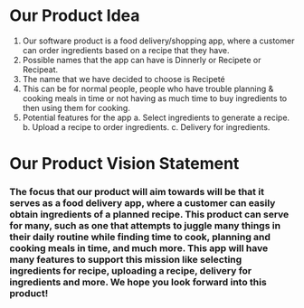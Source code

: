 # Our Product Idea
1. Our software product is a food delivery/shopping app, where a customer can order ingredients based on a recipe that they have.
2. Possible names that the app can have is Dinnerly or Recipete or Recipeat.
3. The name that we have decided to choose is Recipeté
4. This can be for normal people, people who have trouble planning & cooking meals in time or not having as much time to buy ingredients to then using them for cooking.
5. Potential features for the app
   a. Select ingredients to generate a recipe.
   b. Upload a recipe to order ingredients.
   c. Delivery for ingredients.

# Our Product Vision Statement<br/>
   ### The focus that our product will aim towards will be that it serves as a food delivery app, where a customer can easily obtain ingredients of a planned recipe. This product can serve for many, such as one that attempts to juggle many things in their daily routine while finding time to cook, planning and cooking meals in time, and much more. This app will have many features to support this mission like selecting ingredients for recipe, uploading a recipe, delivery for ingredients and more. We hope you look forward into this product!
